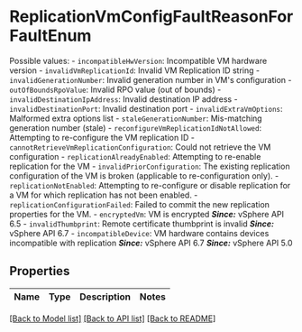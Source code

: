 # ReplicationVmConfigFaultReasonForFaultEnum

Possible values: - `incompatibleHwVersion`: Incompatible VM hardware version - `invalidVmReplicationId`: Invalid VM Replication ID string - `invalidGenerationNumber`: Invalid generation number in VM's configuration - `outOfBoundsRpoValue`: Invalid RPO value (out of bounds) - `invalidDestinationIpAddress`: Invalid destination IP address - `invalidDestinationPort`: Invalid destination port - `invalidExtraVmOptions`: Malformed extra options list - `staleGenerationNumber`: Mis-matching generation number (stale) - `reconfigureVmReplicationIdNotAllowed`: Attempting to re-configure the VM replication ID - `cannotRetrieveVmReplicationConfiguration`: Could not retrieve the VM configuration - `replicationAlreadyEnabled`: Attempting to re-enable replication for the VM - `invalidPriorConfiguration`: The existing replication configuration of the VM is broken   (applicable to re-configuration only). - `replicationNotEnabled`: Attempting to re-configure or disable replication for a VM   for which replication has not been enabled. - `replicationConfigurationFailed`: Failed to commit the new replication properties for the VM. - `encryptedVm`: VM is encrypted      ***Since:*** vSphere API 6.5 - `invalidThumbprint`: Remote certificate thumbprint is invalid      ***Since:*** vSphere API 6.7 - `incompatibleDevice`: VM hardware contains devices incompatible with replication      ***Since:*** vSphere API 6.7  ***Since:*** vSphere API 5.0 

## Properties
Name | Type | Description | Notes
------------ | ------------- | ------------- | -------------

[[Back to Model list]](../README.md#documentation-for-models) [[Back to API list]](../README.md#documentation-for-api-endpoints) [[Back to README]](../README.md)



